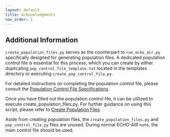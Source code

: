 ```yaml
---
layout: default
title: Acknowledgments
nav_order: 1
---
```


## Additional Information
`create_population_files.py` serves as the counterpart to `run_echo_air.py` specifically designed for generating population files. A dedicated population control file is essential for this process, which you can create by either duplicating `pop_control_file_template.txt` located in the templates directory or executing `create_pop_control_file.py`.

For detailed instructions on completing the population control file, please consult the [Population Control File Specifications](https://echo-air-model.github.io/docs/file_specifications/input_file_specifications/pop_control_file_input.html).

Once you have filled out the population control file, it can be utilized to execute create_population_files.py. For further guidance on using this script, please refer to [Create Population Files](https://echo-air-model.github.io/docs/code_details/create_population_files.html).

Aside from creating population files, the `create_population_files.py` and `pop_control_file.py` files are unused. During normal ECHO-AIR runs, the main control file should be used. 
